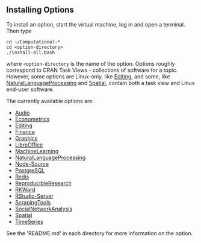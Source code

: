 ## Installing Options

To install an option, start the virtual machine, log in and open a terminal. Then type
```
cd ~/Computational-*
cd <option-directory>
./install-all.bash  
```
where ```<option-directory``` is the name of the option. Options roughly correspond to CRAN Task Views - collections of software for a topic. However, some options are Linux-only, like [Editing](https://github.com/znmeb/Computational-Journalism-Publishers-Workbench/blob/master/Editing/README.md), and some, like [NaturalLanguageProcessing](https://github.com/znmeb/Computational-Journalism-Publishers-Workbench/blob/master/NaturalLanguageProcessing/README.md) and [Spatial](https://github.com/znmeb/Computational-Journalism-Publishers-Workbench/blob/master/Spatial/README.md), contain both a task view and Linux end-user software.

The currently available options are:
* [Audio](https://github.com/znmeb/Computational-Journalism-Publishers-Workbench/blob/master/Audio.md)
* [Econometrics](https://github.com/znmeb/Computational-Journalism-Publishers-Workbench/blob/master/Econometrics.md)
* [Editing](https://github.com/znmeb/Computational-Journalism-Publishers-Workbench/blob/master/Editing.md)
* [Finance](https://github.com/znmeb/Computational-Journalism-Publishers-Workbench/blob/master/Finance.md)
* [Graphics](https://github.com/znmeb/Computational-Journalism-Publishers-Workbench/blob/master/Graphics.md)
* [LibreOffice](https://github.com/znmeb/Computational-Journalism-Publishers-Workbench/blob/master/LibreOffice.md)
* [MachineLearning](https://github.com/znmeb/Computational-Journalism-Publishers-Workbench/blob/master/MachineLearning.md)
* [NaturalLanguageProcessing](https://github.com/znmeb/Computational-Journalism-Publishers-Workbench/blob/master/NaturalLanguageProcessing.md)
* [Node-Source](https://github.com/znmeb/Computational-Journalism-Publishers-Workbench/blob/master/Node-Source.md)
* [PostgreSQL](https://github.com/znmeb/Computational-Journalism-Publishers-Workbench/blob/master/PostgreSQL.md)
* [Redis](https://github.com/znmeb/Computational-Journalism-Publishers-Workbench/blob/master/Redis.md)
* [ReproducibleResearch](https://github.com/znmeb/Computational-Journalism-Publishers-Workbench/blob/master/ReproducibleResearch.md)
* [RKWard](https://github.com/znmeb/Computational-Journalism-Publishers-Workbench/blob/master/RKWard.md)
* [RStudio-Server](https://github.com/znmeb/Computational-Journalism-Publishers-Workbench/blob/master/RStudio-Server.md)
* [ScrapingTools](https://github.com/znmeb/Computational-Journalism-Publishers-Workbench/blob/master/ScrapingTools.md)
* [SocialNetworkAnalysis](https://github.com/znmeb/Computational-Journalism-Publishers-Workbench/blob/master/SocialNetworkAnalysis.md)
* [Spatial](https://github.com/znmeb/Computational-Journalism-Publishers-Workbench/blob/master/Spatial.md)
* [TimeSeries](https://github.com/znmeb/Computational-Journalism-Publishers-Workbench/blob/master/TimeSeries.md)

See the 'README.md' in each directory for more information on the option.
